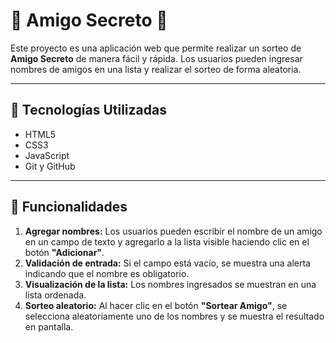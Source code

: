 # 🎉 Amigo Secreto 🎉

Este proyecto es una aplicación web que permite realizar un sorteo de **Amigo Secreto** de manera fácil y rápida. Los usuarios pueden ingresar nombres de amigos en una lista y realizar el sorteo de forma aleatoria. 

---

## 🚀 Tecnologías Utilizadas

- HTML5
- CSS3
- JavaScript
- Git y GitHub

---

## 🌟 Funcionalidades

1. **Agregar nombres:** Los usuarios pueden escribir el nombre de un amigo en un campo de texto y agregarlo a la lista visible haciendo clic en el botón **"Adicionar"**.  
2. **Validación de entrada:** Si el campo está vacío, se muestra una alerta indicando que el nombre es obligatorio.  
3. **Visualización de la lista:** Los nombres ingresados se muestran en una lista ordenada.  
4. **Sorteo aleatorio:** Al hacer clic en el botón **"Sortear Amigo"**, se selecciona aleatoriamente uno de los nombres y se muestra el resultado en pantalla.  
